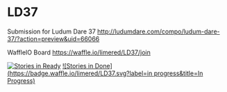 # LD37
Submission for Ludum Dare 37
http://ludumdare.com/compo/ludum-dare-37/?action=preview&uid=66066

WaffleIO Board https://waffle.io/limered/LD37/join 

[![Stories in Ready](https://badge.waffle.io/limered/LD37.svg?label=ready&title=Ready)](http://waffle.io/limered/LD37) [![Stories in Done](https://badge.waffle.io/limered/LD37.svg?label=in progress&title=In Progress)](http://waffle.io/limered/LD37)
